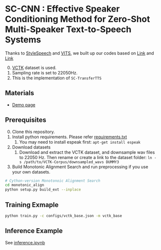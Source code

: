 # SC-CNN : Effective Speaker Conditioning Method for Zero-Shot Multi-Speaker Text-to-Speech Systems
Thanks to [StyleSpeech](https://arxiv.org/abs/2106.03153) and [VITS](https://arxiv.org/abs/2106.06103), we built up our codes based on [Link](https://github.com/KevinMIN95/StyleSpeech) and [Link](https://github.com/jaywalnut310/vits)

0. [VCTK]((https://paperswithcode.com/dataset/vctk)) dataset is used.
1. Sampling rate is set to 22050Hz.
2. This is the implementation of ```SC-TransferTTS```

## Materials
- [Demo page](https://hcy71o.github.io/SC-CNN-demo/)




## Prerequisites
0. Clone this repository.
0. Install python requirements. Please refer [requirements.txt](requirements.txt)
    1. You may need to install espeak first: `apt-get install espeak`
0. Download datasets
    1. Download and extract the VCTK dataset, and downsample wav files to 22050 Hz. Then rename or create a link to the dataset folder: `ln -s /path/to/VCTK-Corpus/downsampled_wavs DUMMY3`
0. Build Monotonic Alignment Search and run preprocessing if you use your own datasets.
```sh
# Cython-version Monotonoic Alignment Search
cd monotonic_align
python setup.py build_ext --inplace
```
## Training Exmaple
```sh
python train.py -c configs/vctk_base.json -m vctk_base
```

## Inference Example
See [inference.ipynb](inference.ipynb)
